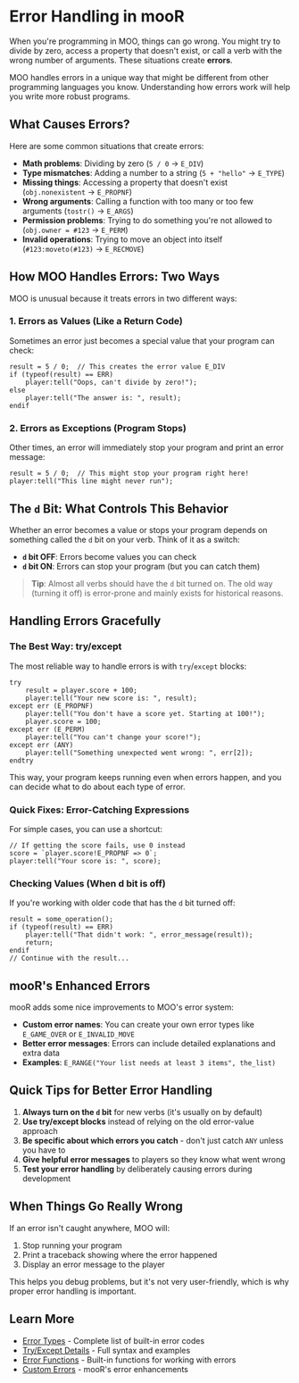 # Error Handling in mooR

When you're programming in MOO, things can go wrong. You might try to divide by zero, access a property that doesn't exist, or call a verb with the wrong number of arguments. These situations create **errors**.

MOO handles errors in a unique way that might be different from other programming languages you know. Understanding how errors work will help you write more robust programs.

## What Causes Errors?

Here are some common situations that create errors:

- **Math problems**: Dividing by zero (`5 / 0` → `E_DIV`)
- **Type mismatches**: Adding a number to a string (`5 + "hello"` → `E_TYPE`)
- **Missing things**: Accessing a property that doesn't exist (`obj.nonexistent` → `E_PROPNF`)
- **Wrong arguments**: Calling a function with too many or too few arguments (`tostr()` → `E_ARGS`)
- **Permission problems**: Trying to do something you're not allowed to (`obj.owner = #123` → `E_PERM`)
- **Invalid operations**: Trying to move an object into itself (`#123:moveto(#123)` → `E_RECMOVE`)

## How MOO Handles Errors: Two Ways

MOO is unusual because it treats errors in two different ways:

### 1. Errors as Values (Like a Return Code)

Sometimes an error just becomes a special value that your program can check:

```moo
result = 5 / 0;  // This creates the error value E_DIV
if (typeof(result) == ERR)
    player:tell("Oops, can't divide by zero!");
else
    player:tell("The answer is: ", result);
endif
```

### 2. Errors as Exceptions (Program Stops)

Other times, an error will immediately stop your program and print an error message:

```moo
result = 5 / 0;  // This might stop your program right here!
player:tell("This line might never run");
```

## The `d` Bit: What Controls This Behavior

Whether an error becomes a value or stops your program depends on something called the `d` bit on your verb. Think of it as a switch:

- **`d` bit OFF**: Errors become values you can check
- **`d` bit ON**: Errors can stop your program (but you can catch them)

> **Tip**: Almost all verbs should have the `d` bit turned on. The old way (turning it off) is error-prone and mainly exists for historical reasons.

## Handling Errors Gracefully

### The Best Way: try/except

The most reliable way to handle errors is with `try`/`except` blocks:

```moo
try
    result = player.score + 100;
    player:tell("Your new score is: ", result);
except err (E_PROPNF)
    player:tell("You don't have a score yet. Starting at 100!");
    player.score = 100;
except err (E_PERM)
    player:tell("You can't change your score!");
except err (ANY)
    player:tell("Something unexpected went wrong: ", err[2]);
endtry
```

This way, your program keeps running even when errors happen, and you can decide what to do about each type of error.

### Quick Fixes: Error-Catching Expressions

For simple cases, you can use a shortcut:

```moo
// If getting the score fails, use 0 instead
score = `player.score!E_PROPNF => 0`;
player:tell("Your score is: ", score);
```

### Checking Values (When d bit is off)

If you're working with older code that has the `d` bit turned off:

```moo
result = some_operation();
if (typeof(result) == ERR)
    player:tell("That didn't work: ", error_message(result));
    return;
endif
// Continue with the result...
```

## mooR's Enhanced Errors

mooR adds some nice improvements to MOO's error system:

- **Custom error names**: You can create your own error types like `E_GAME_OVER` or `E_INVALID_MOVE`
- **Better error messages**: Errors can include detailed explanations and extra data
- **Examples**: `E_RANGE("Your list needs at least 3 items", the_list)`

## Quick Tips for Better Error Handling

1. **Always turn on the `d` bit** for new verbs (it's usually on by default)
2. **Use try/except blocks** instead of relying on the old error-value approach
3. **Be specific about which errors you catch** - don't just catch `ANY` unless you have to
4. **Give helpful error messages** to players so they know what went wrong
5. **Test your error handling** by deliberately causing errors during development

## When Things Go Really Wrong

If an error isn't caught anywhere, MOO will:
1. Stop running your program
2. Print a traceback showing where the error happened
3. Display an error message to the player

This helps you debug problems, but it's not very user-friendly, which is why proper error handling is important.

## Learn More

- [Error Types](../the-database/moo-value-types.md#error-type) - Complete list of built-in error codes
- [Try/Except Details](moo-language-statements.md#handling-errors-in-statements) - Full syntax and examples  
- [Error Functions](built-in-functions/values.md#error-handling-functions) - Built-in functions for working with errors
- [Custom Errors](extensions.md#custom-errors-and-errors-with-attached-messages) - mooR's error enhancements